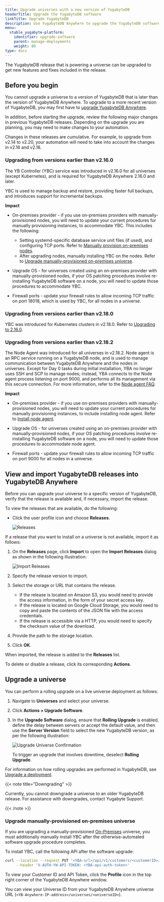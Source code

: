 ```yaml
---
title: Upgrade universes with a new version of YugabyteDB
headerTitle: Upgrade the YugabyteDB software
linkTitle: Upgrade YugabyteDB
description: Use YugabyteDB Anywhere to upgrade the YugabyteDB software on universes.
menu:
  stable_yugabyte-platform:
    identifier: upgrade-software
    parent: manage-deployments
    weight: 80
type: docs
---
```


The YugabyteDB release that is powering a universe can be upgraded to get new features and fixes included in the release.

## Before you begin

You cannot upgrade a universe to a version of YugabyteDB that is later than the version of YugabyteDB Anywhere. To upgrade to a more recent version of YugabyteDB, you may first have to [upgrade YugabyteDB Anywhere](../../upgrade/).

In addition, before starting the upgrade, review the following major changes in previous YugabyteDB releases. Depending on the upgrade you are planning, you may need to make changes to your automation.

Changes in these releases are cumulative. For example, to upgrade from v2.14 to v2.20, your automation will need to take into account the changes in v2.16 and v2.18.

### Upgrading from versions earlier than v2.16.0

The YB Controller (YBC) service was introduced in v2.16.0 for all universes (except Kubernetes), and is required for YugabyteDB Anywhere 2.16.0 and later.

YBC is used to manage backup and restore, providing faster full backups, and introduces support for incremental backups.

**Impact**

- On-premises provider - if you use on-premises providers with manually-provisioned nodes, you will need to update your current procedures for manually provisioning instances, to accommodate YBC. This includes the following:

  - Setting systemd-specific database service unit files (if used), and configuring TCP ports. Refer to [Manually provision on-premises nodes](../../configure-yugabyte-platform/set-up-cloud-provider/on-premises-manual/).
  - After upgrading nodes, manually installing YBC on the nodes. Refer to [Upgrade manually-provisioned on-premises universe](#upgrade-manually-provisioned-on-premises-universe).

- Upgrade OS - for universes created using an on-premises provider with manually-provisioned nodes, if your OS patching procedures involve re-installing YugabyteDB software on a node, you will need to update those procedures to accommodate YBC.

- Firewall ports - update your firewall rules to allow incoming TCP traffic on port 18018, which is used by YBC, for all nodes in a universe.

### Upgrading from versions earlier than v2.18.0

YBC was introduced for Kubernetes clusters in v2.18.0. Refer to [Upgrading to 2.16.0](/#upgrading-to-v2-16-0).

### Upgrading from versions earlier than v2.18.2

The Node Agent was introduced for all universes in v2.18.2. Node agent is an RPC service running on a YugabyteDB node, and is used to manage communication between YugabyteDB Anywhere and the nodes in universes. Except for Day 0 tasks during initial installation, YBA no longer uses SSH and SCP to manage nodes; instead, YBA connects to the Node agent process listening on port 9000, and performs all its management via this secure connection. For more information, refer to the [Node agent FAQ](../../../faq/yugabyte-platform/#node-agent).

**Impact**

- On-premises provider - if you use on-premises providers with manually-provisioned nodes, you will need to update your current procedures for manually provisioning instances, to include installing node agent. Refer to [Install node agent](../../configure-yugabyte-platform/set-up-cloud-provider/on-premises-manual/#install-node-agent).

- Upgrade OS - for universes created using an on-premises provider with manually-provisioned nodes, if your OS patching procedures involve re-installing YugabyteDB software on a node, you will need to update those procedures to accommodate node agent.

- Firewall ports - update your firewall rules to allow incoming TCP traffic on port 9000 for all nodes in a universe.

## View and import YugabyteDB releases into YugabyteDB Anywhere

Before you can upgrade your universe to a specific version of YugabyteDB, verify that the release is available and, if necessary, import the release.

To view the releases that are available, do the following:

- Click the user profile icon and choose **Releases**.

    ![Releases](/images/yp/releases-list.png)

If a release that you want to install on a universe is not available, import it as follows:

1. On the **Releases** page, click **Import** to open the **Import Releases** dialog as shown in the following illustration:

    ![Import Releases](/images/yp/import-releases.png)

1. Specify the release version to import.

1. Select the storage or URL that contains the release.

    - If the release is located on Amazon S3, you would need to provide the access information, in the form of your secret access key.
    - If the release is located on Google Cloud Storage, you would need to copy and paste the contents of the JSON file with the access credentials.
    - If the release is accessible via a HTTP, you would need to specify the checksum value of the download.

1. Provide the path to the storage location.

1. Click **OK**.

When imported, the release is added to the **Releases** list.

To delete or disable a release, click its corresponding **Actions**.

## Upgrade a universe

You can perform a rolling upgrade on a live universe deployment as follows:

1. Navigate to **Universes** and select your universe.

1. Click **Actions > Upgrade Software**.

1. In the **Upgrade Software** dialog, ensure that **Rolling Upgrade** is enabled, define the delay between servers or accept the default value, and then use the **Server Version** field to select the new YugabyteDB version, as per the following illustration:

    ![Upgrade Universe Confirmation](/images/ee/upgrade-univ-2.png)

    To trigger an upgrade that involves downtime, deselect **Rolling Upgrade**.

For information on how rolling upgrades are performed in YugabyteDB, see [Upgrade a deployment](../../../manage/upgrade-deployment/).

{{< note title="Downgrading" >}}

Currently, you cannot downgrade a universe to an older YugabyteDB release. For assistance with downgrades, contact Yugabyte Support.

{{< /note >}}

### Upgrade manually-provisioned on-premises universe

If you are upgrading a manually-provisioned [On-Premises](../../configure-yugabyte-platform/set-up-cloud-provider/on-premises/) universe, you must additionally manually install YBC after the otherwise-automated software upgrade procedure completes.

To install YBC, call the following API after the software upgrade:

```sh
curl --location --request PUT '<YBA-url>/api/v1/customers/<customerID>/universes/<UniverseID>/ybc/install' \
     --header 'X-AUTH-YW-API-TOKEN: <YBA-api-auth-token>'
```

To view your Customer ID and API Token, click the **Profile** icon in the top right corner of the YugabyteDB Anywhere window.

You can view your Universe ID from your YugabyteDB Anywhere universe URL (`<YB-Anywhere-IP-address>/universes/<universeID>`).
